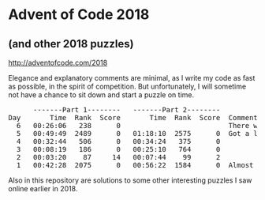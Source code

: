 # Advent of Code 2018
## (and other 2018 puzzles)
http://adventofcode.com/2018

Elegance and explanatory comments are minimal, as I write my code as fast as possible, in the spirit of competition. But unfortunately, I will sometime not have a chance to sit down and start a puzzle on time.

<pre>      <span>-------Part 1--------</span>   <span>-------Part 2--------</span>
Day   <span>    Time  Rank  Score</span>   <span>    Time  Rank  Score</span> <span> Comment </span>
  6   00:26:06   238      0                          There was a <a href = "https://twitter.com/ericwastl/status/1070563771339411457">bug in Part 2</a>.
  5   00:49:49  2489      0   01:18:10  2575      0  Got a late start.
  4   00:32:44   506      0   00:34:24   375      0
  3   00:08:19   186      0   00:25:10   764      0
  2   00:03:20    87     14   00:07:44    99      2
  1   00:42:28  2075      0   00:56:22  1584      0  Almost forgot!
</pre>

Also in this repository are solutions to some other interesting puzzles I saw online earlier in 2018.
